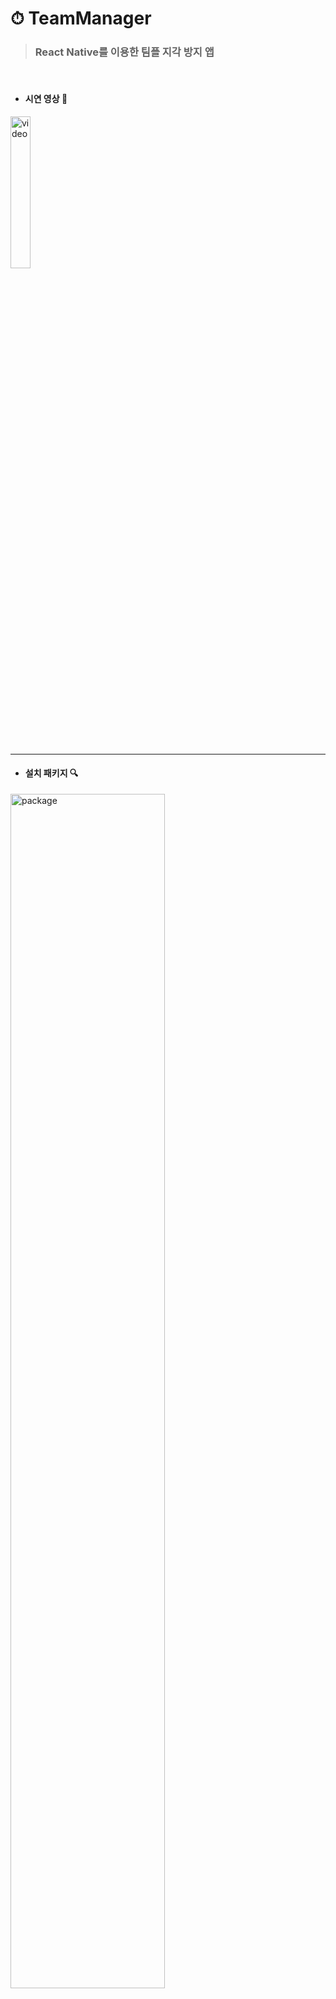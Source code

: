 # ⏱ TeamManager

> ### React Native를 이용한 팀플 지각 방지 앱
<br>

* #### 시연 영상 📱

<img src="https://user-images.githubusercontent.com/73929840/157161617-b0b211ff-4d38-4df2-866b-2070dfcd97fe.gif" width="25%" alt="video"></img>

<br>

<hr/>

* #### 설치 패키지 🔍

<img src="https://user-images.githubusercontent.com/73929840/157160274-c2e19a82-7e57-4bd9-883d-3995c2c409b1.png" width="70%" alt="package"></img>

<br>
